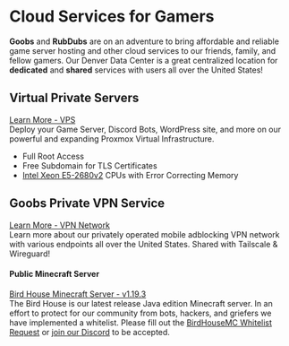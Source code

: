 # Cloud Services for Gamers
**Goobs** and **RubDubs** are on an adventure to bring affordable and reliable game server hosting and other cloud services to our friends, family, and fellow gamers. Our Denver Data Center is a great centralized location for **dedicated** and **shared** services with users all over the United States! 

## Virtual Private Servers
[Learn More - VPS](https://grhost.net/pages/services/grcloud)   
Deploy your Game Server, Discord Bots, WordPress site, and more on our powerful and expanding Proxmox Virtual Infrastructure.  
- Full Root Access
- Free Subdomain for TLS Certificates
- [Intel Xeon E5-2680v2](https://ark.intel.com/content/www/us/en/ark/products/75277/intel-xeon-processor-e52680-v2-25m-cache-2-80-ghz.html) CPUs with Error Correcting Memory

## Goobs Private VPN Service
[Learn More - VPN Network](https://grhost.net/pages/services/vpn-network)     
Learn more about our privately operated mobile adblocking VPN network with various endpoints all over the United States. Shared with Tailscale & Wireguard!

#### Public Minecraft Server
[Bird House Minecraft Server - v1.19.3](https://grhost.net/pages/bird-house)     
The Bird House is our latest release Java edition Minecraft server. In an effort to protect for our community from bots, hackers, and griefers we have implemented a whitelist. 
Please fill out the [BirdHouseMC Whitelist Request](https://forms.gle/F55r8R9o7VSUUR9MA) or [join our Discord](https://discord.gg/8mPhWns7bx) to be accepted.     

